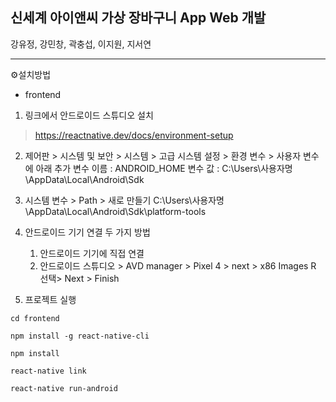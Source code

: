 ## 신세계 아이앤씨 가상 장바구니 App Web 개발

강유정, 강민창, 곽충섭, 이지원, 지서연
<hr>

⚙설치방법

* frontend

1.  링크에서 안드로이드 스튜디오 설치
> https://reactnative.dev/docs/environment-setup
2. 제어판 > 시스템 및 보안 > 시스템 > 고급 시스템 설정 > 환경 변수 > 사용자 변수에 아래 추가
변수 이름 : ANDROID_HOME
변수 값 : C:\Users\사용자명\AppData\Local\Android\Sdk

3. 시스템 변수 > Path >  새로 만들기
C:\Users\사용자명\AppData\Local\Android\Sdk\platform-tools

4. 안드로이드 기기 연결 두 가지 방법
    1. 안드로이드 기기에 직접 연결
    2. 안드로이드 스튜디오 > AVD manager > Pixel 4 > next > x86 Images R 선택> Next > Finish

5. 프로젝트 실행
~~~
cd frontend

npm install -g react-native-cli

npm install 

react-native link

react-native run-android
~~~




